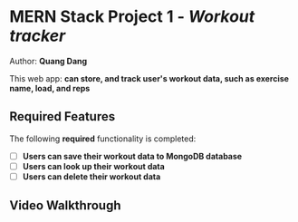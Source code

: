 # MERN Stack Project 1 - *Workout tracker*

Author: **Quang Dang**

This web app: **can store, and track user's workout data, such as exercise name, load, and reps**

## Required Features

The following **required** functionality is completed:

- [ ] **Users can save their workout data to MongoDB database**
- [ ] **Users can look up their workout data**
- [ ] **Users can delete their workout data**
## Video Walkthrough


